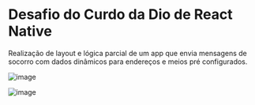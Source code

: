 # Desafio do Curdo da Dio de React Native
Realização de layout e lógica parcial de um app que envia mensagens de socorro com dados dinâmicos para endereços e meios pré configurados.


![image](https://github.com/MatheusNascimento99/React-Native-Desafio-App/assets/139829100/8cf58bf9-6e85-4b6d-aaab-dadb227c302b)

![image](https://github.com/MatheusNascimento99/React-Native-Desafio-App/assets/139829100/4c34cdf9-1377-4a47-b0a6-c17d3e55a2fb)

